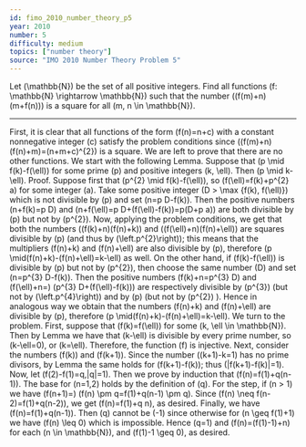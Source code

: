 ```yaml
---
id: fimo_2010_number_theory_p5
year: 2010
number: 5
difficulty: medium
topics: ["number theory"]
source: "IMO 2010 Number Theory Problem 5"
---
```


Let \(\mathbb{N}\) be the set of all positive integers. Find all functions \(f: \mathbb{N} \rightarrow \mathbb{N}\) such that the number \((f(m)+n)(m+f(n))\) is a square for all \(m, n \in \mathbb{N}\).


---
First, it is clear that all functions of the form \(f(n)=n+c\) with a constant nonnegative integer \(c\) satisfy the problem conditions since \((f(m)+n)(f(n)+m)=(n+m+c)^{2}\) is a square.
We are left to prove that there are no other functions. We start with the following Lemma. Suppose that \(p \mid f(k)-f(\ell)\) for some prime \(p\) and positive integers \(k, \ell\). Then \(p \mid k-\ell\). Proof. Suppose first that \(p^{2} \mid f(k)-f(\ell)\), so \(f(\ell)=f(k)+p^{2} a\) for some integer \(a\). Take some positive integer \(D > \max \{f(k), f(\ell)\}\) which is not divisible by \(p\) and set \(n=p D-f(k)\). Then the positive numbers \(n+f(k)=p D\) and \(n+f(\ell)=p D+(f(\ell)-f(k))=p(D+p a)\) are both divisible by \(p\) but not by \(p^{2}\). Now, applying the problem conditions, we get that both the numbers \((f(k)+n)(f(n)+k)\) and \((f(\ell)+n)(f(n)+\ell)\) are squares divisible by \(p\) (and thus by \(\left.p^{2}\right)\); this means that the multipliers \(f(n)+k\) and \(f(n)+\ell\) are also divisible by \(p\), therefore \(p \mid(f(n)+k)-(f(n)+\ell)=k-\ell\) as well.
On the other hand, if \(f(k)-f(\ell)\) is divisible by \(p\) but not by \(p^{2}\), then choose the same number \(D\) and set \(n=p^{3} D-f(k)\). Then the positive numbers \(f(k)+n=p^{3} D\) and \(f(\ell)+n=\) \(p^{3} D+(f(\ell)-f(k))\) are respectively divisible by \(p^{3}\) (but not by \(\left.p^{4}\right)\) and by \(p\) (but not by \(p^{2}\) ). Hence in analogous way we obtain that the numbers \(f(n)+k\) and \(f(n)+\ell\) are divisible by \(p\), therefore \(p \mid(f(n)+k)-(f(n)+\ell)=k-\ell\).
We turn to the problem. First, suppose that \(f(k)=f(\ell)\) for some \(k, \ell \in \mathbb{N}\). Then by Lemma we have that \(k-\ell\) is divisible by every prime number, so \(k-\ell=0\), or \(k=\ell\). Therefore, the function \(f\) is injective.
Next, consider the numbers \(f(k)\) and \(f(k+1)\). Since the number \((k+1)-k=1\) has no prime divisors, by Lemma the same holds for \(f(k+1)-f(k)\); thus \(|f(k+1)-f(k)|=1\).
Now, let \(f(2)-f(1)=q,|q|=1\). Then we prove by induction that \(f(n)=f(1)+q(n-1)\). The base for \(n=1,2\) holds by the definition of \(q\). For the step, if \(n > 1\) we have \(f(n+1)=\) \(f(n) \pm q=f(1)+q(n-1) \pm q\). Since \(f(n) \neq f(n-2)=f(1)+q(n-2)\), we get \(f(n)=f(1)+q n\), as desired.
Finally, we have \(f(n)=f(1)+q(n-1)\). Then \(q\) cannot be \(-1\) since otherwise for \(n \geq f(1)+1\) we have \(f(n) \leq 0\) which is impossible. Hence \(q=1\) and \(f(n)=(f(1)-1)+n\) for each \(n \in \mathbb{N}\), and \(f(1)-1 \geq 0\), as desired.
